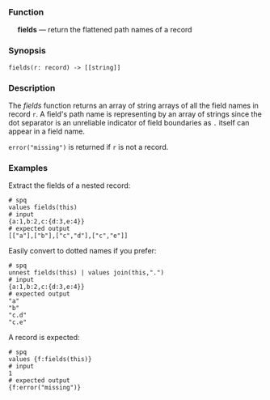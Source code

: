 ### Function

&emsp; **fields** &mdash; return the flattened path names of a record

### Synopsis

```
fields(r: record) -> [[string]]
```

### Description

The _fields_ function returns an array of string arrays of all the field names in record `r`.
A field's path name is representing by an array of strings since the dot
separator is an unreliable indicator of field boundaries as `.` itself
can appear in a field name.

`error("missing")` is returned if `r` is not a record.

### Examples

Extract the fields of a nested record:
```mdtest-spq
# spq
values fields(this)
# input
{a:1,b:2,c:{d:3,e:4}}
# expected output
[["a"],["b"],["c","d"],["c","e"]]
```

Easily convert to dotted names if you prefer:
```mdtest-spq
# spq
unnest fields(this) | values join(this,".")
# input
{a:1,b:2,c:{d:3,e:4}}
# expected output
"a"
"b"
"c.d"
"c.e"
```

A record is expected:
```mdtest-spq
# spq
values {f:fields(this)}
# input
1
# expected output
{f:error("missing")}
```
